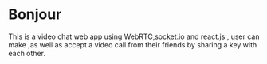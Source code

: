 # Bonjour
This is a video chat web app using WebRTC,socket.io and react.js , user can make ,as well as accept a video call from their friends by sharing a key with each other.
